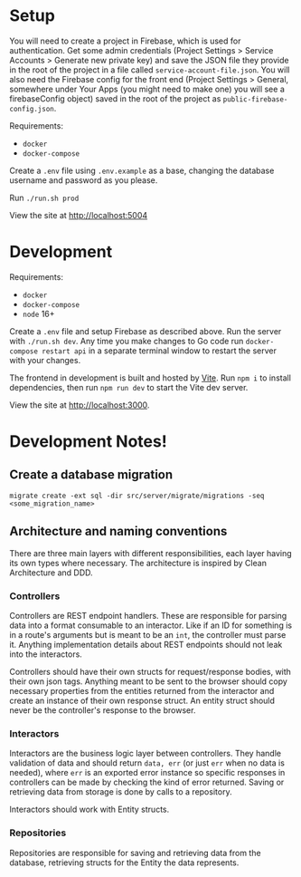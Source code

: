 # Setup

You will need to create a project in Firebase, which is used for authentication. Get some admin credentials (Project Settings > Service Accounts > Generate new private key) and save the JSON file they provide in the root of the project in a file called `service-account-file.json`. You will also need the Firebase config for the front end (Project Settings > General, somewhere under Your Apps (you might need to make one) you will see a firebaseConfig object) saved in the root of the project as `public-firebase-config.json`.

Requirements:

- `docker`
- `docker-compose`

Create a `.env` file using `.env.example` as a base, changing the database username and password as you please.

Run `./run.sh prod`

View the site at [http://localhost:5004](http://localhost:5004)

# Development

Requirements:

- `docker`
- `docker-compose`
- `node` 16+

Create a `.env` file and setup Firebase as described above. Run the server with `./run.sh dev`. Any time you make changes to Go code run `docker-compose restart api` in a separate terminal window to restart the server with your changes.

The frontend in development is built and hosted by [Vite](https://vitejs.dev/). Run `npm i` to install dependencies, then run `npm run dev` to start the Vite dev server.

View the site at [http://localhost:3000](http://localhost:3000).

# Development Notes!

## Create a database migration

```
migrate create -ext sql -dir src/server/migrate/migrations -seq <some_migration_name>
```

## Architecture and naming conventions

There are three main layers with different responsibilities, each layer having its own types where necessary. The architecture is inspired by Clean Architecture and DDD.

### Controllers

Controllers are REST endpoint handlers. These are responsible for parsing data into a format consumable to an interactor. Like if an ID for something is in a route's arguments but is meant to be an `int`, the controller must parse it. Anything implementation details about REST endpoints should not leak into the interactors.

Controllers should have their own structs for request/response bodies, with their own json tags. Anything meant to be sent to the browser should copy necessary properties from the entities returned from the interactor and create an instance of their own response struct. An entity struct should never be the controller's response to the browser.

### Interactors

Interactors are the business logic layer between controllers. They handle validation of data and should return `data, err` (or just `err` when no data is needed), where `err` is an exported error instance so specific responses in controllers can be made by checking the kind of error returned. Saving or retrieving data from storage is done by calls to a repository.

Interactors should work with Entity structs.

### Repositories

Repositories are responsible for saving and retrieving data from the database, retrieving structs for the Entity the data represents.
